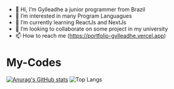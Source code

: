 - 👋 Hi, I’m Gylleadhe a junior programmer from Brazil
- 👀 I’m interested in many Program Languagues
- 🌱 I’m currently learning ReactJs and NextJs
- 💞️ I’m looking to collaborate on some project in my university
- 📫 How to reach me (https://portfolio-gylleadhe.vercel.app)

# My-Codes
[![Anurag's GitHub stats](https://github-readme-stats.vercel.app/api?username=GylleadhePT-BR)](https://github.com/anuraghazra/github-readme-stats)
![Top Langs](https://github-readme-stats.vercel.app/api/top-langs/?username=GylleadhePT-BR&layout=compact)

